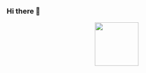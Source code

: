 ### Hi there 👋

<div id="header" align="center">
  <img src="[[https://media.giphy.com/media/M9gbBd9nbDrOTu1Mqx/giphy.gif](https://cdn-icons-png.flaticon.com/512/11933/11933138.png)](https://www.flaticon.com/free-sticker/computer-engineer_11933138?term=computer+engineer&page=1&position=65&origin=tag&related_id=11933138)" width="100"/>
</div>


<!--
**norahmiller/norahmiller** is a ✨ _special_ ✨ repository because its `README.md` (this file) appears on your GitHub profile.

Here are some ideas to get you started:

- 🔭 I’m currently working on ...
- 🌱 I’m currently learning ...
- 👯 I’m looking to collaborate on ...
- 🤔 I’m looking for help with ...
- 💬 Ask me about ...
- 📫 How to reach me: ...
- 😄 Pronouns: ...
- ⚡ Fun fact: ...
-->

